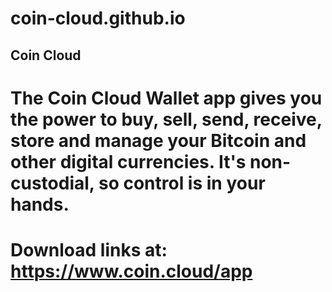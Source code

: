 # coin-cloud.github.io

## Coin Cloud

# The Coin Cloud Wallet app gives you the power to buy, sell, send, receive, store and manage your Bitcoin and other digital currencies. It's non-custodial, so control is in your hands.

# Download links at: https://www.coin.cloud/app
